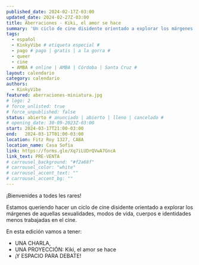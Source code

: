 ```yaml
---
published_date: 2024-02-17Z-03:00
updated_date: 2024-02-27Z-03:00
title: Aberraciones - Kiki, el amor se hace
summary: 'Un ciclo de cine disidente orientado a explorar los márgenes de aquellas sexualidades, modos de vida, cuerpos e identidades menos trabajadas en el cine.'
tags:
  - español
  - KinkyVibe # etiqueta especial #
  - pago # pago | gratis | a la gorra #
  - queer
  - cine
  - AMBA # online | AMBA | Córdoba | Santa Cruz #
layout: calendario
category: calendario
authors:
  - KinkyVibe
featured: aberraciones-miniatura.jpg
# logo: 2
# force_unlisted: true
# force_unpublished: false
status: abierto # anunciado | abierto | lleno | cancelado #
# opening_date: 30-09-2023Z-03:00
start: 2024-03-17T21:00-03:00
end:   2024-03-17T01:00-03:00
location: Fitz Roy 1327, CABA
location_name: Casa Sofía
link: https://forms.gle/Xq7iLUDrQVwA7GncA
link_text: PRE-VENTA
# carrousel_background: "#f2a68f"
# carrousel_color: "white"
# carrousel_accent_text: ""
# carrousel_accent_bg: ""
---
```


¡Bienvenides a todes les rares!

Estamos queriendo hacer un ciclo de cine disidente orientado a explorar los márgenes de aquellas sexualidades, modos de vida, cuerpos e identidades menos trabajadas en el cine.

En esta edición vamos a tener:

- UNA CHARLA,
- UNA PROYECCIÓN: Kiki, el amor se hace
- ¡Y ESPACIO PARA DEBATE!

